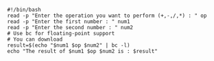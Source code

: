 <!---->
```
#!/bin/bash
read -p "Enter the operation you want to perform (+,-,/,*) : " op
read -p "Enter the first number : " num1
read -p "Enter the second number : " num2
# Use bc for floating-point support
# You can download 
result=$(echo "$num1 $op $num2" | bc -l)
echo "The result of $num1 $op $num2 is : $result"
```
<!---->
<!---->
<!---->
<!---->
<!-- End of File -->